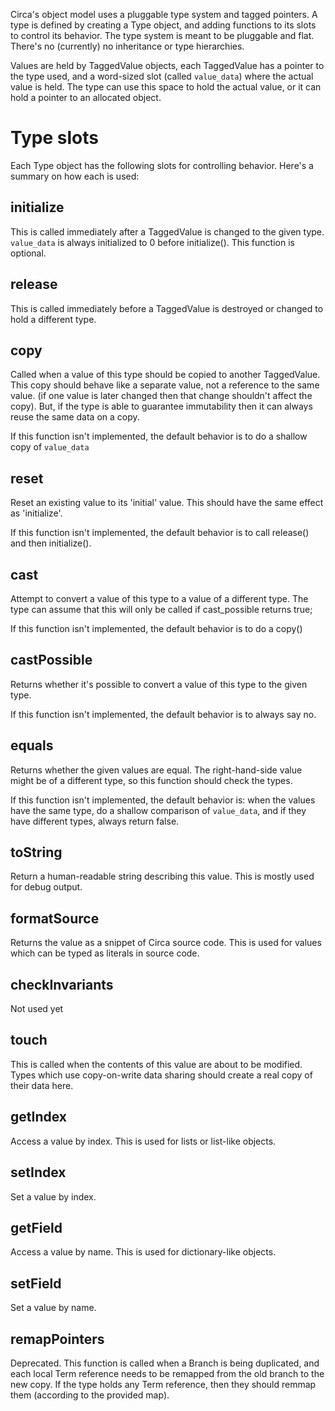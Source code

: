 
Circa's object model uses a pluggable type system and tagged pointers. A type is defined
by creating a Type object, and adding functions to its slots to control its behavior.
The type system is meant to be pluggable and flat. There's no (currently) no inheritance
or type hierarchies.

Values are held by TaggedValue objects, each TaggedValue has a pointer to the type
used, and a word-sized slot (called `value_data`) where the actual value is held.
The type can use this space
to hold the actual value, or it can hold a pointer to an allocated object.

# Type slots #

Each Type object has the following slots for controlling behavior. Here's a summary on
how each is used:

## initialize ##

This is called immediately after a TaggedValue is changed to the given type. `value_data`
is always initialized to 0 before initialize(). This function is optional.

## release ##

This is called immediately before a TaggedValue is destroyed or changed to hold a different
type.

## copy ##

Called when a value of this type should be copied to another TaggedValue. This copy should
behave like a separate value, not a reference to the same value. (if one value is later
changed then that change shouldn't affect the copy). But, if the type is able to guarantee
immutability then it can always reuse the same data on a copy.

If this function isn't implemented, the default behavior is to do a shallow copy of
`value_data`

## reset ##

Reset an existing value to its 'initial' value. This should have the same effect as
'initialize'.

If this function isn't implemented, the default behavior is to call release() and then
initialize().

## cast ##

Attempt to convert a value of this type to a value of a different type. The type can assume
that this will only be called if cast_possible returns true;

If this function isn't implemented, the default behavior is to do a copy()

## castPossible ##

Returns whether it's possible to convert a value of this type to the given type.

If this function isn't implemented, the default behavior is to always say no.

## equals ##

Returns whether the given values are equal. The right-hand-side value might be of a
different type, so this function should check the types.

If this function isn't implemented, the default behavior is: when the values have
the same type, do a shallow comparison of `value_data`, and if they have different
types, always return false.

## toString ##

Return a human-readable string describing this value. This is mostly used for debug
output.

## formatSource ##

Returns the value as a snippet of Circa source code. This is used for values which can
be typed as literals in source code.

## checkInvariants ##

Not used yet

## touch ##

This is called when the contents of this value are about to be modified. Types which
use copy-on-write data sharing should create a real copy of their data here.

## getIndex ##

Access a value by index. This is used for lists or list-like objects.

## setIndex ##

Set a value by index.

## getField ##

Access a value by name. This is used for dictionary-like objects.

## setField ##

Set a value by name.

## remapPointers ##

Deprecated.
This function is called when a Branch is being
duplicated, and each local Term reference needs to be remapped from the old branch to the
new copy. If the type holds any Term reference, then they should remmap them (according
to the provided map).

